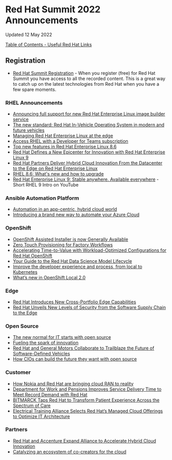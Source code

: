 # Red Hat Summit 2022 Announcements

Updated 12 May 2022

[Table of Contents - Useful Red Hat Links](https://github.com/pslucas0212/UsefulRedHatLinks)

## Registration
- [Red Hat Summit Registration](https://reg.experiences.redhat.com/flow/redhat/sum22/registration2022virtual/) - When you register (free) for Red Hat Summit you have access to all the recorded content.  This is a great way to catch up on the latest technologies from Red Hat when you have a few spare moments.

### RHEL Announcements
- [Announcing full support for new Red Hat Enterprise Linux image builder service](https://www.redhat.com/en/blog/announcing-full-support-new-red-hat-enterprise-linux-image-builder-service?sc_cid=7013a000002pyDgAAI)
- [The new standard: Red Hat In-Vehicle Operating System in modern and future vehicles](https://www.redhat.com/en/blog/new-standard-red-hat-vehicle-operating-system-modern-and-future-vehicles)
- [Managing Red Hat Enterprise Linux at the edge](https://www.redhat.com/en/blog/managing-red-hat-enterprise-linux-edge)
- [Access RHEL with a Developer for Teams subscription](https://developers.redhat.com/articles/2022/05/10/access-rhel-developer-teams-subscription)
- [Top new features in Red Hat Enterprise Linux 8.6](https://www.redhat.com/en/blog/top-new-features-red-hat-enterprise-linux-86)
- [Red Hat Defines a New Epicenter for Innovation with Red Hat Enterprise Linux 9](https://www.redhat.com/en/about/press-releases/red-hat-defines-new-epicenter-innovation-red-hat-enterprise-linux-9)
- [Red Hat Partners Deliver Hybrid Cloud Innovation From the Datacenter to the Edge on Red Hat Enterprise Linux](https://www.redhat.com/en/about/press-releases/red-hat-partners-deliver-hybrid-cloud-innovation-datacenter-edge-red-hat-enterprise-linux)
- [RHEL 8.6: What's new and how to upgrade](https://developers.redhat.com/articles/2022/05/11/rhel-86-whats-new-and-how-upgrade)
- [Red Hat Enterprise Linux 9: Stable anywhere. Available everywhere](https://www.youtube.com/watch?v=SFCUvjyay88) - Short RHEL 9 Intro on YouTube



### Ansible Automation Platform
- [Automation in an app-centric, hybrid cloud world](https://www.redhat.com/en/blog/automation-app-centric-hybrid-cloud-world)
- [Introducing a brand new way to automate your Azure Cloud](https://www.ansible.com/blog/introducing-a-brand-new-way-to-automate-your-azure-cloud)


### OpenShift
- [OpenShift Assisted Installer is now Generally Available](https://cloud.redhat.com/blog/openshift-assisted-installer-is-now-generally-available)
- [Zero Touch Provisioning for Factory Workflows](https://cloud.redhat.com/blog/zero-touch-provisioning-for-factory-workflows)
- [Accelerating Time-to-Value with Workload-Optimized Configurations for Red Hat OpenShift](https://cloud.redhat.com/blog/accelerating-time-to-value-with-workload-optimized-configurations-for-red-hat-openshift)
- [Your Guide to the Red Hat Data Science Model Lifecycle](https://cloud.redhat.com/blog/your-guide-to-the-red-hat-data-science-model-lifecycle)
- [Improve the developer experience and process, from local to Kubernetes](https://developers.redhat.com/articles/2022/05/10/improve-developer-experience-and-process-local-kubernetes)
- [What’s new in OpenShift Local 2.0](https://www.redhat.com/en/about/press-releases/red-hat-and-general-motors-collaborate-trailblaze-future-software-defined-vehicles)

### Edge
- [Red Hat Introduces New Cross-Portfolio Edge Capabilities](https://www.redhat.com/en/about/press-releases/red-hat-introduces-new-cross-portfolio-edge-capabilities)
- [Red Hat Unveils New Levels of Security from the Software Supply Chain to the Edge](https://www.redhat.com/en/about/press-releases/red-hat-unveils-new-levels-security-software-supply-chain-edge)

### Open Source
- [The new normal for IT starts with open source](https://www.redhat.com/en/blog/new-normal-it-starts-open-source)
- [Fueling the spark of innovation](https://www.redhat.com/en/blog/fueling-spark-innovation)
- [Red Hat and General Motors Collaborate to Trailblaze the Future of Software-Defined Vehicles](https://www.redhat.com/en/about/press-releases/red-hat-and-general-motors-collaborate-trailblaze-future-software-defined-vehicles)
- [How CIOs can build the future they want with open source](https://www.redhat.com/en/blog/how-cios-can-build-future-they-want-open-source)

### Customer
- [How Nokia and Red Hat are bringing cloud RAN to reality](https://www.redhat.com/en/blog/how-nokia-and-red-hat-are-bringing-cloud-ran-reality?channel=blog/channel/red-hat-summit)
- [Department for Work and Pensions Improves Service Delivery Time to Meet Record Demand with Red Hat](https://www.redhat.com/en/about/press-releases/department-work-and-pensions-improves-service-delivery-time-meet-record-demand-red-hat)
- [BITMARCK Taps Red Hat to Transform Patient Experience Across the Spectrum of Care](https://www.redhat.com/en/about/press-releases/bitmarck-taps-red-hat-transform-patient-experience-across-spectrum-care)
- [Electrical Training Alliance Selects Red Hat’s Managed Cloud Offerings to Optimize IT Architecture](https://www.redhat.com/en/about/press-releases/electrical-training-alliance-selects-red-hats-managed-cloud-offerings-optimize-it-architecture)

### Partners
- [Red Hat and Accenture Expand Alliance to Accelerate Hybrid Cloud Innovation](https://www.redhat.com/en/about/press-releases/red-hat-and-accenture-expand-alliance-accelerate-hybrid-cloud-innovation)
- [Catalyzing an ecosystem of co-creators for the cloud](https://www.redhat.com/en/blog/catalyzing-ecosystem-co-creators-cloud)
